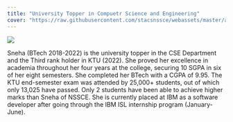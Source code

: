 ```yaml
---
title: "University Topper in Compuetr Science and Engineering"
cover: "https://raw.githubusercontent.com/stacsnssce/webassets/master/awards/Kerala-Technological-University.png"
---
```


![](https://raw.githubusercontent.com/stacsnssce/webassets/master/awards/sneha.jpeg)

Sneha (BTech 2018-2022) is the university topper in the CSE Department and the Third rank holder in KTU (2022). She proved her excellence in academia throughout her four years at the college, securing 10 SGPA in six of her eight semesters. She completed her BTech with a CGPA of 9.95. The KTU end-semester exam was attended by 25,000+ students, out of which only 13,025 have passed. Only 2 students have been able to achieve higher marks than Sneha of NSSCE. She is currently placed at IBM as a software developer after going through the IBM ISL internship program (January-June).
